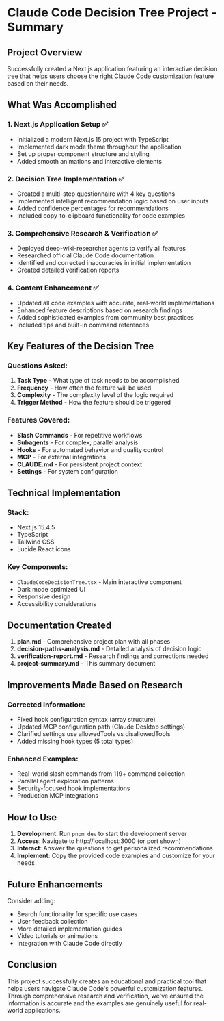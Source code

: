 # Claude Code Decision Tree Project - Summary

## Project Overview
Successfully created a Next.js application featuring an interactive decision tree that helps users choose the right Claude Code customization feature based on their needs.

## What Was Accomplished

### 1. **Next.js Application Setup** ✅
- Initialized a modern Next.js 15 project with TypeScript
- Implemented dark mode theme throughout the application
- Set up proper component structure and styling
- Added smooth animations and interactive elements

### 2. **Decision Tree Implementation** ✅
- Created a multi-step questionnaire with 4 key questions
- Implemented intelligent recommendation logic based on user inputs
- Added confidence percentages for recommendations
- Included copy-to-clipboard functionality for code examples

### 3. **Comprehensive Research & Verification** ✅
- Deployed deep-wiki-researcher agents to verify all features
- Researched official Claude Code documentation
- Identified and corrected inaccuracies in initial implementation
- Created detailed verification reports

### 4. **Content Enhancement** ✅
- Updated all code examples with accurate, real-world implementations
- Enhanced feature descriptions based on research findings
- Added sophisticated examples from community best practices
- Included tips and built-in command references

## Key Features of the Decision Tree

### Questions Asked:
1. **Task Type** - What type of task needs to be accomplished
2. **Frequency** - How often the feature will be used
3. **Complexity** - The complexity level of the logic required
4. **Trigger Method** - How the feature should be triggered

### Features Covered:
- **Slash Commands** - For repetitive workflows
- **Subagents** - For complex, parallel analysis
- **Hooks** - For automated behavior and quality control
- **MCP** - For external integrations
- **CLAUDE.md** - For persistent project context
- **Settings** - For system configuration

## Technical Implementation

### Stack:
- Next.js 15.4.5
- TypeScript
- Tailwind CSS
- Lucide React icons

### Key Components:
- `ClaudeCodeDecisionTree.tsx` - Main interactive component
- Dark mode optimized UI
- Responsive design
- Accessibility considerations

## Documentation Created

1. **plan.md** - Comprehensive project plan with all phases
2. **decision-paths-analysis.md** - Detailed analysis of decision logic
3. **verification-report.md** - Research findings and corrections needed
4. **project-summary.md** - This summary document

## Improvements Made Based on Research

### Corrected Information:
- Fixed hook configuration syntax (array structure)
- Updated MCP configuration path (Claude Desktop settings)
- Clarified settings use allowedTools vs disallowedTools
- Added missing hook types (5 total types)

### Enhanced Examples:
- Real-world slash commands from 119+ command collection
- Parallel agent exploration patterns
- Security-focused hook implementations
- Production MCP integrations

## How to Use

1. **Development**: Run `pnpm dev` to start the development server
2. **Access**: Navigate to http://localhost:3000 (or port shown)
3. **Interact**: Answer the questions to get personalized recommendations
4. **Implement**: Copy the provided code examples and customize for your needs

## Future Enhancements

Consider adding:
- Search functionality for specific use cases
- User feedback collection
- More detailed implementation guides
- Video tutorials or animations
- Integration with Claude Code directly

## Conclusion

This project successfully creates an educational and practical tool that helps users navigate Claude Code's powerful customization features. Through comprehensive research and verification, we've ensured the information is accurate and the examples are genuinely useful for real-world applications.